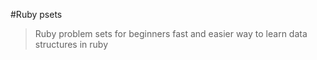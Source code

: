 #Ruby psets

>Ruby problem sets for beginners fast and easier way to learn data structures in ruby

